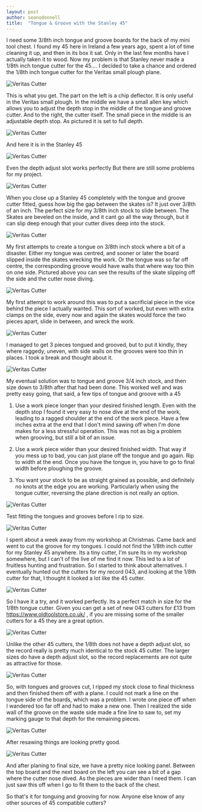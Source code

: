 ```yaml
---
layout: post
author: seanodonnell
title:  "Tongue & Groove with the Stanley 45"
---
```


I need some 3/8th inch tongue and groove boards for the back of my mini tool chest. I found my 45 here in Ireland a few years ago, spent a lot of time cleaning it up, and then in its box it sat. Only in the last few months have I actually taken it to wood.  Now my problem is that Stanley never made a 1/8th inch tongue cutter for the 45.... I decided to take a chance and ordered the 1/8th inch tongue cutter for the Veritas small plough plane.


![Veritas Cutter](/assets/images/tg/01.jpg)

This is what you get. The part on the left is a chip deflector. It is only useful in the Veritas small plough. In the middle we have a small allen key which allows you to adjust the depth stop in the middle of the tongue and groove cutter. And to the right, the cutter itself. The small piece in the middle is an adjustable depth stop. As pictured it is set to full depth. 


![Veritas Cutter](/assets/images/tg/02.jpg)

And here it is in the Stanley 45

![Veritas Cutter](/assets/images/tg/03.jpg)

Even the depth adjust slot works perfectly
But there are still some problems for my project.

![Veritas Cutter](/assets/images/tg/04.jpg)

When you close up a Stanley 45 completely with the tongue and groove cutter fitted, guess how big the gap between the skates is? It just over 3/8th of an inch. The perfect size for my 3/8th inch stock to slide between. The Skates are beveled on the inside, and it cant go all the way through, but it can slip deep enough that your cutter dives deep into the stock. 

![Veritas Cutter](/assets/images/tg/05.jpg)

My first attempts to create a tongue on 3/8th inch stock where a bit of a disaster. Either my tongue was centred, and sooner or later the board slipped inside the skates wrecking the work. Or the tongue was so far off centre, the corresponding groove would have walls that where way too thin on one side. Pictured above you can see the results of the skate slipping off the side and the cutter nose diving.

![Veritas Cutter](/assets/images/tg/06.jpg)

My first attempt to work around this was to put a sacrificial piece in the vice behind the piece I actually wanted. This sort of worked, but even with extra clamps on the side, every now and again the skates would force the two pieces apart, slide in between, and wreck the work.

![Veritas Cutter](/assets/images/tg/07.jpg)

I managed to get 3 pieces tongued and grooved, but to put it kindly, they where raggedy, uneven, with side walls on the grooves were too thin in places. I took a break and thought about it.


![Veritas Cutter](/assets/images/tg/08.jpg)

My eventual solution was to tongue and groove 3/4 inch stock, and then size down to 3/8th after that had been done. This worked well and was pretty easy going, that said, a few tips of tongue and groove with a 45

1. Use a work piece longer than your desired finished length. Even with the depth stop I found it very easy to nose dive at the end of the work, leading to a ragged shoulder at the end of the work piece. Have a few inches extra at the end that I don't mind sawing off when I'm done makes for a less stressful operation. This was not as big a problem when grooving, but still a bit of an issue.

2. Use a work piece wider than your desired finished width. That way if you mess up to bad, you can just plane off the tongue and go again. Rip to width at the end. Once you have the tongue in, you have to go to final width before ploughing the groove.

3. You want your stock to be as straight grained as possible, and definitely no knots at the edge you are working. Particularly when using the tongue cutter, reversing the plane direction is not really an option.


![Veritas Cutter](/assets/images/tg/09.jpg)

Test fitting the tongues and grooves before I rip to size.

![Veritas Cutter](/assets/images/tg/10.jpg)


I spent about a week away from my workshop at Christmas. Came back and went to cut the groove for my tongues. I could not find the 1/8th inch cutter for my Stanley 45 anywhere. Its a tiny cutter, I'm sure its in my workshop somewhere, but I can't of the live of me find it now. This led to a lot of fruitless hunting and frustration. So I started to think about alternatives. I eventually hunted out the cutters for my record 043, and looking at the 1/8th cutter for that, I thought it looked a lot like the 45 cutter. 

![Veritas Cutter](/assets/images/tg/11.jpg)

So I have it a try, and it worked perfectly. Its a perfect match in size for the 1/8th tongue cutter. Given you can get a set of new 043 cutters for £13 from https://www.oldtoolstore.co.uk/ , if you are missing some of the smaller cutters for a 45 they are a great option. 

![Veritas Cutter](/assets/images/tg/12.jpg)

Unlike the other 45 cutters, the 1/8th does not have a depth adjust slot, so the record really is pretty much identical to the stock 45 cutter. The larger sizes do have a depth adjust slot, so the record replacements are not quite as attractive for those.

![Veritas Cutter](/assets/images/tg/13.jpg)

So, with tongues and grooves cut, I ripped my stock close to final thickness and then finished them off with a plane. I could not mark a line on the tongue side of the boards, which was a problem. I wrote one piece off when I wandered too far off and had to make a new one. Then I realized the side wall of the groove on the waste side made a fine line to saw to, set my marking gauge to that depth for the remaining pieces.      

![Veritas Cutter](/assets/images/tg/14.jpg)

After resawing things are looking pretty good.


![Veritas Cutter](/assets/images/tg/15.jpg)

And after planing to final size, we have a pretty nice looking panel. Between the top board and the next board on the left you can see a bit of a gap where the cutter nose dived. As the pieces are wider than I need them. I can just saw this off when I go to fit them to the back of the chest.

So that's it for tonguing and grooving for now. Anyone else know of any other sources of 45 compatible cutters?

